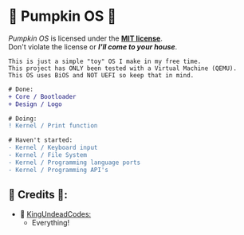 # :jack_o_lantern: Pumpkin OS :jack_o_lantern:

<i>Pumpkin OS</i> is licensed under the [**MIT license**](/LICENSE).\
Don't violate the license or <b><i>I'll come to your house</i></b>.

```
This is just a simple "toy" OS I make in my free time.
This project has ONLY been tested with a Virtual Machine (QEMU).
This OS uses BiOS and NOT UEFI so keep that in mind.
```

```diff
# Done:
+ Core / Bootloader
+ Design / Logo

# Doing:
! Kernel / Print function

# Haven't started:
- Kernel / Keyboard input
- Kernel / File System
- Kernel / Programming language ports
- Kernel / Programming API's
```

## :jack_o_lantern: Credits :jack_o_lantern::

- :jack_o_lantern: [KingUndeadCodes:](https://www.youtube.com/watch?v=dQw4w9WgXcQ)
  - Everything!
